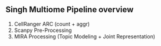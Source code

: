 ## Singh Multiome Pipeline overview

1. CellRanger ARC (count + aggr)
2. Scanpy Pre-Processing
3. MIRA Processing (Topic Modeling + Joint Representation)
